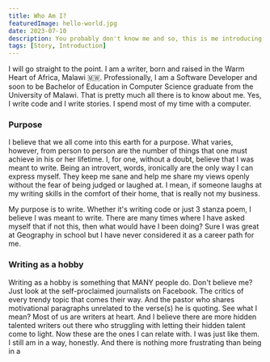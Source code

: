 ```yaml
---
title: Who Am I?
featuredImage: hello-world.jpg
date: 2023-07-10
description: You probably don't know me and so, this is me introducing myself to you, my brand and what this website has to offer to you for the next couple of years.
tags: [Story, Introduction]
---
```


I will go straight to the point. I am a writer, born and raised in the Warm Heart of Africa, Malawi 🇲🇼. Professionally, I am a Software Developer and soon to be Bachelor of Education in Computer Science graduate from the University of Malawi. That is pretty much all there is to know about me. Yes, I write code and I write stories. I spend most of my time with a computer.

### Purpose

I believe that we all come into this earth for a purpose. What varies, however, from person to person are the number of things that one must achieve in his or her lifetime. I, for one, without a doubt, believe that I was meant to write. Being an introvert, words, ironically are the only way I can express myself. They keep me sane and help me share my views openly without the fear of being judged or laughed at. I mean, if someone laughs at my writing skills in the comfort of their home, that is really not my business.

My purpose is to write. Whether it's writing code or just 3 stanza poem, I believe I was meant to write. There are many times where I have asked myself that if not this, then what would have I been doing? Sure I was great at Geography in school but I have never considered it as a career path for me.

### Writing as a hobby

Writing as a hobby is something that MANY people do. Don't believe me? Just look at the self-proclaimed journalists on Facebook. The critics of every trendy topic that comes their way. And the pastor who shares motivational paragraphs unrelated to the verse(s) he is quoting. See what I mean? Most of us are writers at heart. And I believe there are more hidden talented writers out there who struggling with letting their hidden talent come to light. Now these are the ones I can relate with. I was just like them. I still am in a way, honestly. And there is nothing more frustrating than being in a
